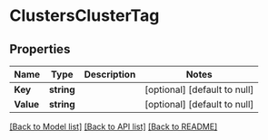 # ClustersClusterTag

## Properties
Name | Type | Description | Notes
------------ | ------------- | ------------- | -------------
**Key** | **string** |  | [optional] [default to null]
**Value** | **string** |  | [optional] [default to null]

[[Back to Model list]](../README.md#documentation-for-models) [[Back to API list]](../README.md#documentation-for-api-endpoints) [[Back to README]](../README.md)


